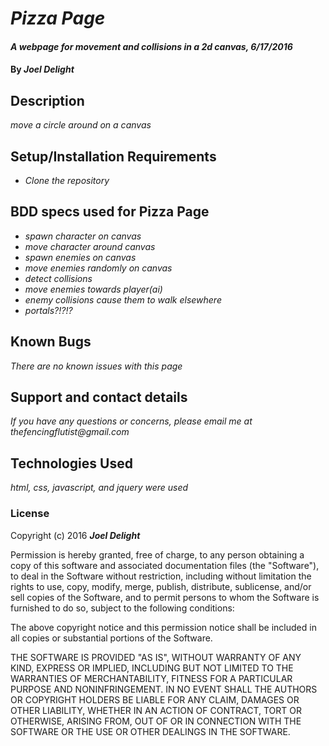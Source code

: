 # _Pizza Page_

#### _A webpage for movement and collisions in a 2d canvas, 6/17/2016_

#### By _**Joel Delight**_

## Description

_move a circle around on a canvas_

## Setup/Installation Requirements

* _Clone the repository_

## BDD specs used for Pizza Page

* _spawn character on canvas_
* _move character around canvas_
* _spawn enemies on canvas_
* _move enemies randomly on canvas_
* _detect collisions_
* _move enemies towards player(ai)_
* _enemy collisions cause them to walk elsewhere_
* _portals?!?!?_

## Known Bugs

_There are no known issues with this page_

## Support and contact details

_If you have any questions or concerns, please email me at thefencingflutist@gmail.com_

## Technologies Used

_html, css, javascript, and jquery were used_

### License

Copyright (c) 2016 **_Joel Delight_**

Permission is hereby granted, free of charge, to any person obtaining a copy
of this software and associated documentation files (the "Software"), to deal
in the Software without restriction, including without limitation the rights
to use, copy, modify, merge, publish, distribute, sublicense, and/or sell
copies of the Software, and to permit persons to whom the Software is
furnished to do so, subject to the following conditions:

The above copyright notice and this permission notice shall be included in all
copies or substantial portions of the Software.

THE SOFTWARE IS PROVIDED "AS IS", WITHOUT WARRANTY OF ANY KIND, EXPRESS OR
IMPLIED, INCLUDING BUT NOT LIMITED TO THE WARRANTIES OF MERCHANTABILITY,
FITNESS FOR A PARTICULAR PURPOSE AND NONINFRINGEMENT. IN NO EVENT SHALL THE
AUTHORS OR COPYRIGHT HOLDERS BE LIABLE FOR ANY CLAIM, DAMAGES OR OTHER
LIABILITY, WHETHER IN AN ACTION OF CONTRACT, TORT OR OTHERWISE, ARISING FROM,
OUT OF OR IN CONNECTION WITH THE SOFTWARE OR THE USE OR OTHER DEALINGS IN THE
SOFTWARE.
